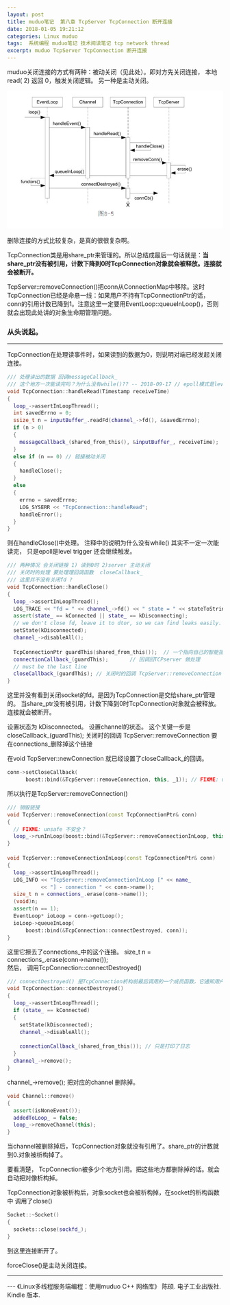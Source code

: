 ```yaml
---
layout: post
title: muduo笔记  第八章 TcpServer TcpConnection 断开连接
date: 2018-01-05 19:21:12
categories: Linux muduo
tags:  系统编程 muduo笔记 技术阅读笔记 tcp network thread
excerpt: muduo TcpServer TcpConnection 断开连接
---
```


muduo关闭连接的方式有两种：被动关闭（见此处）。即对方先关闭连接， 本地read( 2) 返回 0，触发关闭逻辑。
另一种是主动关闭。

![](/assets/muduo/8-muduo-tcpserver-close-connection.png) 

删除连接的方式比较复杂，是真的很很复杂啊。

TcpConnection类是用share_ptr来管理的。所以总结成最后一句话就是：**当share_ptr没有被引用，计数下降到0时TcpConnection对象就会被释放。连接就会被断开。**

TcpServer::removeConnection()把conn从ConnectionMap中移除。这时TcpConnection已经是命悬一线：如果用户不持有TcpConnectionPtr的话，conn的引用计数已降到1。注意这里一定要用EventLoop::queueInLoop()，否则就会出现此处讲的对象生命期管理问题。

### 从头说起。 
---
TcpConnection在处理读事件时，如果读到的数据为0，则说明对端已经发起关闭连接。

```c++
/// 处理读出的数据 回调messageCallback_
/// 这个地方一次能读完吗？为什么没有while()?? -- 2018-09-17 // epoll模式是level trigger 如果fd还有可读的，就会继续触发。
void TcpConnection::handleRead(Timestamp receiveTime)
{
  loop_->assertInLoopThread();
  int savedErrno = 0;
  ssize_t n = inputBuffer_.readFd(channel_->fd(), &savedErrno);
  if (n > 0)
  {
    messageCallback_(shared_from_this(), &inputBuffer_, receiveTime);
  }
  else if (n == 0) // 链接被动关闭
  {
    handleClose();
  }
  else
  {
    errno = savedErrno;
    LOG_SYSERR << "TcpConnection::handleRead";
    handleError();
  }
}
```

则在handleClose()中处理。 注释中的说明为什么没有while() 其实不一定一次能读完， 只是epoll是level trigger 还会继续触发。

```c++
/// 两种情况 会关闭链接 1) 读到0时 2)server 主动关闭
/// 关闭时的处理 要处理理回调函数  closeCallback_
/// 这里并不没有关闭fd ?
void TcpConnection::handleClose()
{
  loop_->assertInLoopThread();
  LOG_TRACE << "fd = " << channel_->fd() << " state = " << stateToString();
  assert(state_ == kConnected || state_ == kDisconnecting);
  // we don't close fd, leave it to dtor, so we can find leaks easily.
  setState(kDisconnected);
  channel_->disableAll();

  TcpConnectionPtr guardThis(shared_from_this());  // 一个指向自己的智能指针share
  connectionCallback_(guardThis);       // 回调回TCPserver 做处理
  // must be the last line
  closeCallback_(guardThis); // 关闭时的回调 TcpServer::removeConnection 要在connections_删除掉这个链接
}
```

这里并没有看到关闭socket的fd。是因为TcpConnection是交给share_ptr管理的。 当share_ptr没有被引用，计数下降到0时TcpConnection对象就会被释放。连接就会被断开。

设置状态为 kDisconnected。 设置channel的状态。
这个关键一步是  closeCallback_(guardThis);  关闭时的回调 TcpServer::removeConnection 要在connections_删除掉这个链接

在void TcpServer::newConnection 就已经设置了closeCallback_的回调。

```c++
conn->setCloseCallback(
      boost::bind(&TcpServer::removeConnection, this, _1)); // FIXME: unsafe
```
所以执行是TcpServer::removeConnection()

```c++
/// 销毁链接
void TcpServer::removeConnection(const TcpConnectionPtr& conn)
{
  // FIXME: unsafe 不安全？ 
  loop_->runInLoop(boost::bind(&TcpServer::removeConnectionInLoop, this, conn));
}

void TcpServer::removeConnectionInLoop(const TcpConnectionPtr& conn)
{
  loop_->assertInLoopThread();
  LOG_INFO << "TcpServer::removeConnectionInLoop [" << name_
           << "] - connection " << conn->name();
  size_t n = connections_.erase(conn->name());  
  (void)n;
  assert(n == 1);
  EventLoop* ioLoop = conn->getLoop();
  ioLoop->queueInLoop(
      boost::bind(&TcpConnection::connectDestroyed, conn));
}
```

这里它擦去了connections_中的这个连接。 size_t n = connections_.erase(conn->name());  
然后， 调用TcpConnection::connectDestroyed()

```c++
/// connectDestroyed() 是TcpConnection析构前最后调用的一个成员函数，它通知用户连接已断开。
void TcpConnection::connectDestroyed()
{
  loop_->assertInLoopThread();
  if (state_ == kConnected)
  {
    setState(kDisconnected);
    channel_->disableAll();

    connectionCallback_(shared_from_this()); // 只是打印了日志
  }
  channel_->remove();
}
```

channel_->remove(); 把对应的channel 删除掉。

```c++
void Channel::remove()
{
  assert(isNoneEvent());
  addedToLoop_ = false;
  loop_->removeChannel(this);
}
```

当channel被删除掉后，TcpConnection对象就没有引用了。share_ptr的计数就到0.对象被析构掉了。

要看清楚， TcpConnection被多少个地方引用。把这些地方都删除掉的话。就会自动把对像析构掉。

TcpConnection对象被析构后，对象socket也会被析构掉，在socket的析构函数中 调用了close()

```c++
Socket::~Socket()
{
  sockets::close(sockfd_);
}
```

到这里连接断开了。

forceClose()是主动关闭连接。


---
 \--- 《Linux多线程服务端编程：使用muduo C++ 网络库》 陈硕. 电子工业出版社. Kindle 版本.






